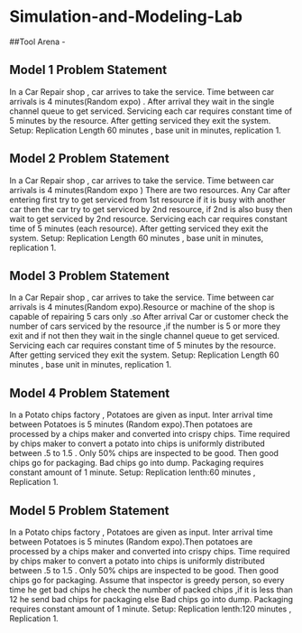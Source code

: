 # Simulation-and-Modeling-Lab

##Tool
Arena - 

## Model 1 Problem Statement
In a Car Repair shop , car arrives to take the service. Time between car arrivals is 4 minutes(Random expo) . After arrival they wait in the single channel queue to get serviced. Servicing each car requires constant time of 5 minutes by the resource. After getting serviced they exit the system. Setup: Replication Length 60 minutes , base unit in minutes, replication 1.

## Model 2 Problem Statement
In a Car Repair shop , car arrives to take the service. Time between car arrivals is 4 minutes(Random expo ) There are two resources. Any Car after entering first try to get serviced from 1st resource if it is busy with another car then the car try to get serviced by 2nd resource, if 2nd is also busy then wait to get serviced by 2nd resource. Servicing each car requires constant time of 5 minutes (each resource). After getting serviced they exit the system. Setup: Replication Length 60 minutes , base unit in minutes, replication 1.

## Model 3 Problem Statement
In a Car Repair shop , car arrives to take the service. Time between car arrivals is 4 minutes(Random expo).Resource or machine of the shop is capable of repairing 5 cars only .so After arrival Car or customer check the number of cars serviced by the resource ,if the number is 5 or more they exit and if not then they wait in the single channel queue to get serviced. Servicing each car requires constant time of 5 minutes by the resource. After getting serviced they exit the system. Setup: Replication Length 60 minutes , base unit in minutes, replication 1.


## Model 4 Problem Statement
In a Potato chips factory , Potatoes are given as input. Inter arrival time between Potatoes is 5 minutes (Random expo).Then potatoes are processed by a chips maker and converted into crispy chips. Time required by chips maker to convert a potato into chips is uniformly distributed between .5 to 1.5 . Only 50% chips are inspected to be good. Then good chips go for packaging. Bad chips go into dump. Packaging requires constant amount of 1 minute. Setup: Replication lenth:60 minutes , Replication 1.

## Model 5 Problem Statement
In a Potato chips factory , Potatoes are given as input. Inter arrival time between Potatoes is 5 minutes (Random expo).Then potatoes are processed by a chips maker and converted into crispy chips. Time required by chips maker to convert a potato into chips is uniformly distributed between .5 to 1.5 . Only 50% chips are inspected to be good. Then good chips go for packaging. Assume that inspector is greedy person, so every time he get bad chips he check the number of packed chips ,if it is less than 12 he send bad chips for packaging else Bad chips go into dump. Packaging requires constant amount of 1 minute. Setup: Replication lenth:120 minutes , Replication 1.
